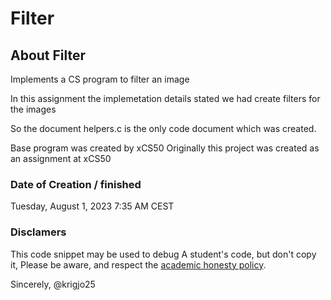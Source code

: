 # Filter

## About Filter

Implements a CS program to filter an image

In this assignment the implemetation details stated we had create filters for the images

So the document helpers.c is the only code document which was created.

Base program was created by xCS50
Originally this project was created as an assignment at xCS50

### Date of Creation / finished
Tuesday, August 1, 2023 7:35 AM CEST

###  Disclamers

This code snippet may be used to debug
A student's code, but don't copy it,
Please be aware, and respect the [academic honesty policy](https://cs50.harvard.edu/x/2023/honesty/).

Sincerely,
@krigjo25
